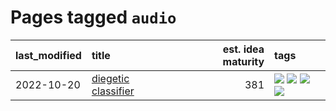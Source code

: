 # Pages tagged `audio`

|last_modified|title|est. idea maturity|tags
|:---|:---|---:|:---|
|2022-10-20|[diegetic classifier](../diegetic-classifier.md)|381|[![](https://img.shields.io/badge/tag-audio-35d420)](../tags/audio.md) [![](https://img.shields.io/badge/tag-classification-32d44f)](../tags/classification.md) [![](https://img.shields.io/badge/tag-experimental-96f021)](../tags/experimental.md) [![](https://img.shields.io/badge/tag-text_to_sound-fe4dc)](../tags/text_to_sound.md)|
